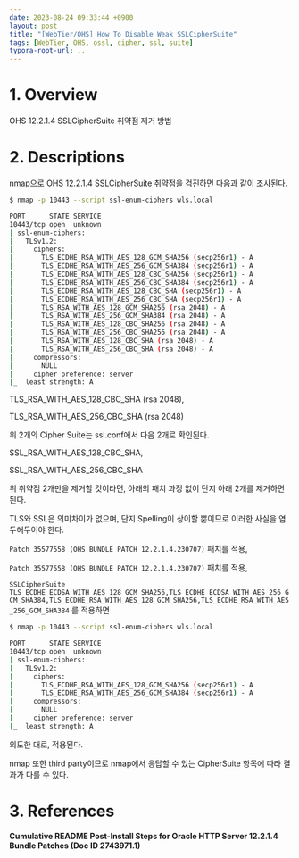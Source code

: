 ```yaml
---
date: 2023-08-24 09:33:44 +0900
layout: post
title: "[WebTier/OHS] How To Disable Weak SSLCipherSuite"
tags: [WebTier, OHS, ossl, cipher, ssl, suite]
typora-root-url: ..
---
```


# 1. Overview

OHS 12.2.1.4 SSLCipherSuite 취약점 제거 방법





# 2. Descriptions

nmap으로 OHS 12.2.1.4 SSLCipherSuite 취약점을 검진하면 다음과 같이 조사된다.

```bash
$ nmap -p 10443 --script ssl-enum-ciphers wls.local

PORT      STATE SERVICE
10443/tcp open  unknown
| ssl-enum-ciphers:
|   TLSv1.2:
|     ciphers:
|       TLS_ECDHE_RSA_WITH_AES_128_GCM_SHA256 (secp256r1) - A
|       TLS_ECDHE_RSA_WITH_AES_256_GCM_SHA384 (secp256r1) - A
|       TLS_ECDHE_RSA_WITH_AES_128_CBC_SHA256 (secp256r1) - A
|       TLS_ECDHE_RSA_WITH_AES_256_CBC_SHA384 (secp256r1) - A
|       TLS_ECDHE_RSA_WITH_AES_128_CBC_SHA (secp256r1) - A
|       TLS_ECDHE_RSA_WITH_AES_256_CBC_SHA (secp256r1) - A
|       TLS_RSA_WITH_AES_128_GCM_SHA256 (rsa 2048) - A
|       TLS_RSA_WITH_AES_256_GCM_SHA384 (rsa 2048) - A
|       TLS_RSA_WITH_AES_128_CBC_SHA256 (rsa 2048) - A
|       TLS_RSA_WITH_AES_256_CBC_SHA256 (rsa 2048) - A
|       TLS_RSA_WITH_AES_128_CBC_SHA (rsa 2048) - A
|       TLS_RSA_WITH_AES_256_CBC_SHA (rsa 2048) - A
|     compressors:
|       NULL
|     cipher preference: server
|_  least strength: A
```



TLS_RSA_WITH_AES_128_CBC_SHA (rsa 2048),

TLS_RSA_WITH_AES_256_CBC_SHA (rsa 2048)

위 2개의 Cipher Suite는 ssl.conf에서 다음 2개로 확인된다.

SSL_RSA_WITH_AES_128_CBC_SHA,

SSL_RSA_WITH_AES_256_CBC_SHA



위 취약점 2개만을 제거할 것이라면, 아래의 패치 과정 없이 단지 아래 2개를 제거하면 된다.

TLS와 SSL은 의미차이가 없으며, 단지 Spelling이 상이할 뿐이므로 이러한 사실을 염두해두어야 한다.



`Patch 35577558 (OHS BUNDLE PATCH 12.2.1.4.230707)` 패치를 적용,

`Patch 35577558 (OHS BUNDLE PATCH 12.2.1.4.230707)` 패치를 적용,

`SSLCipherSuite TLS_ECDHE_ECDSA_WITH_AES_128_GCM_SHA256,TLS_ECDHE_ECDSA_WITH_AES_256_GCM_SHA384,TLS_ECDHE_RSA_WITH_AES_128_GCM_SHA256,TLS_ECDHE_RSA_WITH_AES_256_GCM_SHA384` 를 적용하면



```bash
$ nmap -p 10443 --script ssl-enum-ciphers wls.local

PORT      STATE SERVICE
10443/tcp open  unknown
| ssl-enum-ciphers:
|   TLSv1.2:
|     ciphers:
|       TLS_ECDHE_RSA_WITH_AES_128_GCM_SHA256 (secp256r1) - A
|       TLS_ECDHE_RSA_WITH_AES_256_GCM_SHA384 (secp256r1) - A
|     compressors:
|       NULL
|     cipher preference: server
|_  least strength: A
```



의도한 대로, 적용된다.

nmap 또한 third party이므로 nmap에서 응답할 수 있는 CipherSuite 항목에 따라 결과가 다를 수 있다.





# 3. References

**Cumulative README Post-Install Steps for Oracle HTTP Server 12.2.1.4 Bundle Patches (Doc ID 2743971.1)**
